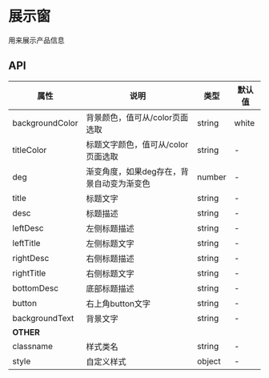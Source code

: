 # 展示窗

用来展示产品信息

## API

| 属性              | 说明                     | 类型     | 默认值   |
| --------------- | ---------------------- | ------ | ----- |
| backgroundColor | 背景颜色，值可从/color页面选取     | string | white |
| titleColor      | 标题文字颜色，值可从/color页面选取   | string | -     |
| deg             | 渐变角度，如果deg存在，背景自动变为渐变色 | number | -     |
| title           | 标题文字                   | string | -     |
| desc            | 标题描述                   | string | -     |
| leftDesc        | 左侧标题描述                 | string | -     |
| leftTitle       | 左侧标题文字                 | string | -     |
| rightDesc       | 右侧标题描述                 | string | -     |
| rightTitle      | 右侧标题文字                 | string | -     |
| bottomDesc      | 底部标题描述                 | string | -     |
| button          | 右上角button文字            | string | -     |
| backgroundText  | 背景文字                   | string | -     |
| **OTHER**       |                        |        |       |
| classname       | 样式类名                   | string | -     |
| style           | 自定义样式                  | object | -     |



